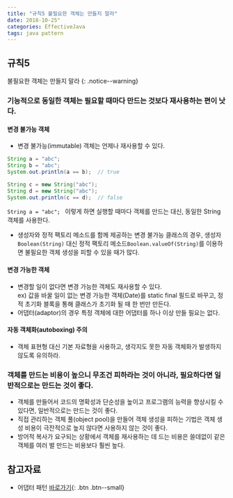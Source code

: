 ```yaml
---
title: "규칙5 불필요한 객체는 만들지 말라"
date: 2018-10-25"
categories: EffectiveJava
tags: java pattern 
---
```


## 규칙5
불필요한 객체는 만들지 말라
{: .notice--warning}

### 기능적으로 동일한 객체는 필요할 때마다 만드는 것보다 재사용하는 편이 낫다.

#### 변경 불가능 객체

* 변경 불가능(immutable) 객체는 언제나 재사용할 수 있다.

```java
String a = "abc"; 
String b = "abc";
System.out.println(a == b);  // true

String c = new String("abc");
String d = new String("abc");
System.out.println(c == d);  // false
```

`String a = "abc"; ` 이렇게 하면 실행할 때마다 객체를 만드는 대신, 동일한 String 객체를 사용한다. 

* 생성자와 정적 팩토리 메소드를 함께 제공하는 변경 불가능 클래스의 경우, 생성자`Boolean(String)` 대신 정적 팩토리 메소드`Boolean.valueOf(String)`를 이용하면 불필요한 객체 생성을 피할 수 있을 때가 많다.  

#### 변경 가능한 객체
* 변경할 일이 없다면 변경 가능한 객체도 재사용할 수 있다.  
ex) 값을 바꿀 일이 없는 변경 가능한 객체(Date)를 static final 필드로 바꾸고, 정적 초기화 블록을 통해 클래스가 초기화 될 때 한 번만 만든다.
* 어댑터(adaptor)의 경우 특정 객체에 대한 어댑터를 하나 이상 만들 필요는 없다.

#### 자동 객체화(autoboxing) 주의
* 객체 표현형 대신 기본 자료형을 사용하고, 생각지도 못한 자동 객체화가 발생하지 않도록 유의하라.

### 객체를 만드는 비용이 높으니 무조건 피하라는 것이 아니라, 필요하다면 일반적으로는 만드는 것이 좋다.
* 객체를 만들어서 코드의 명확성과 단순성을 높이고 프로그램의 능력을 향상시킬 수 있다면, 일반적으로는 만드는 것이 좋다.
* 직접 관리하는 객체 풀(object pool)을 만들어 객체 생성을 피하는 기법은 객체 생성 비용이 극잔적으로 높지 않다면 사용하지 않는 것이 좋다.
* 방어적 복사가 요구되는 상황에서 객체를 재사용하는 데 드는 비용은 쓸데없이 같은 객체를 여러 벌 만드는 비용보다 훨씬 높다.

## 참고자료
* 어댑터 패턴 [바로가기](https://blog.seotory.com/post/2017/09/java-adapter-pattern){: .btn .btn--small}
